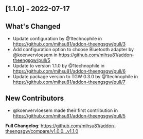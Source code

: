 ## [1.1.0] - 2022-07-17

## What's Changed
* Update configuration by @1technophile in https://github.com/mihsu81/addon-theengsgw/pull/3
* Add configuration option to choose Bluetooth adapter by @koenvervloesem in https://github.com/mihsu81/addon-theengsgw/pull/5
* Update to version 1.1.0 by @1technophile in https://github.com/mihsu81/addon-theengsgw/pull/6
* Update package version to TGW 0.3.0 by @1technophile in https://github.com/mihsu81/addon-theengsgw/pull/7

## New Contributors
* @koenvervloesem made their first contribution in https://github.com/mihsu81/addon-theengsgw/pull/5

**Full Changelog**: https://github.com/mihsu81/addon-theengsgw/compare/v1.0.0...v1.1.0
